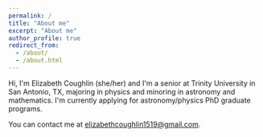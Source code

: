 ```yaml
---
permalink: /
title: "About me"
excerpt: "About me"
author_profile: true
redirect_from: 
  - /about/
  - /about.html
---
```


Hi, I'm Elizabeth Coughlin (she/her) and I'm a senior at Trinity University in San Antonio, TX, majoring in physics and minoring in astronomy and mathematics.  I'm currently applying for astronomy/physics PhD graduate programs.  

You can contact me at [elizabethcoughlin1519@gmail.com](mailto:elizabethcoughlin1519@gmail.com).

